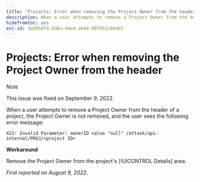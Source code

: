 ```yaml
---
title: 'Projects: Error when removing the Project Owner from the header'
description: When a user attempts to remove a Project Owner from the header of a project, the Project Owner is not removed, and the user sees an error message.
hidefromtoc: yes
exl-id: 3a995df4-5d6a-44e4-a644-997931c044bf
---
```

# Projects: Error when removing the Project Owner from the header

>[!NOTE]
>
>This issue was fixed on September 9, 2022.

When a user attempts to remove a Project Owner from the header of a project, the Project Owner is not removed, and the user sees the following error message:

`422: Invalid Parameter: ownerID value "null" /attask/api-internal/PROJ/<project ID>`

**Workaround**

Remove the Project Owner from the project's [!UICONTROL Details] area.

_First reported on August 9, 2022._
